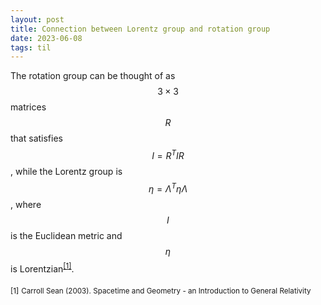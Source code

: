 ```yaml
---
layout: post
title: Connection between Lorentz group and rotation group
date: 2023-06-08
tags: til
---
```


The rotation group can be thought of as $$3\times 3$$ matrices $$R$$ that satisfies $$I = R^{T}IR$$, while the Lorentz group is $$\eta = \Lambda^{T}\eta\Lambda$$, where $$I$$ is the Euclidean metric and $$\eta$$ is Lorentzian<sup>[[1]](#1)</sup>.


<a id="1"><sub>[1]</sub></a>
<sub>Carroll Sean (2003). Spacetime and Geometry - an Introduction to General Relativity</sub>
